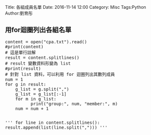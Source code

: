 Title: 各組成員名單
Date: 2016-11-14 12:00
Category: Misc
Tags:Python
Author:劉育彤

<!-- PELICAN_END_SUMMARY -->

<h2>用for迴圈列出各組名單</h2>
<pre class="brush: python">
content = open("cpa.txt").read()
#print(content)
# 這是單行註解
result = content.splitlines()
# result 變數資料形變為 list
#print(result)
# 針對 list 資料，可以利用 for 迴圈列出其數列成員
num = 1
for g in result:
    g_list = g.split(",")
    g_list = g_list[:-1]
    for m in g_list:
          print("group:", num, "member:", m)
    num = num + 1
    
'''
for line in content.splitlines():
result.append(list(line.split(",")))
'''

</pre>
